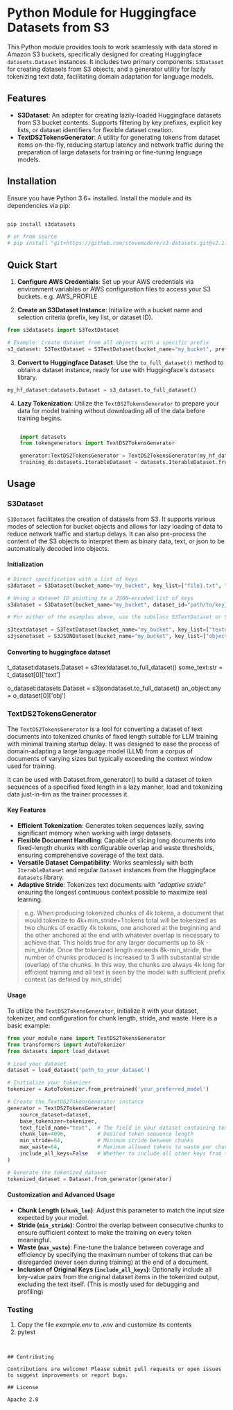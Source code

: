 
# Python Module for Huggingface Datasets from S3

This Python module provides tools to work seamlessly with data stored in Amazon S3 buckets, specifically designed for creating Huggingface `datasets.Dataset` instances. It includes two primary components: `S3Dataset` for creating datasets from S3 objects, and a generator utility for lazily tokenizing text data, facilitating domain adaptation for language models.

## Features

- **S3Dataset**: An adapter for creating lazily-loaded Huggingface datasets from S3 bucket contents. Supports filtering by key prefixes, explicit key lists, or dataset identifiers for flexible dataset creation.
- **TextDS2TokensGenerator**: A utility for generating tokens from dataset items on-the-fly, reducing startup latency and network traffic during the preparation of large datasets for training or fine-tuning language models.

## Installation

Ensure you have Python 3.6+ installed. Install the module and its dependencies via pip:

```sh

pip install s3datasets

# or from source
# pip install "git+https://github.com/stevemadere/s3-datasets.git@v2.1.1"

```

## Quick Start

1. **Configure AWS Credentials**: Set up your AWS credentials via environment variables or AWS configuration files to access your S3 buckets.  e.g. AWS_PROFILE

2. **Create an S3Dataset Instance**: Initialize with a bucket name and selection criteria (prefix, key list, or dataset ID).

```python
from s3datasets import S3TextDataset

# Example: Create dataset from all objects with a specific prefix
s3_dataset: S3TextDataset = S3TextDataset(bucket_name="my_bucket", prefix="my_data/")
```

3. **Convert to Huggingface Dataset**: Use the `to_full_dataset()` method to obtain a dataset instance, ready for use with Huggingface's `datasets` library.

```python
my_hf_dataset:datasets.Dataset = s3_dataset.to_full_dataset()
```

4. **Lazy Tokenization**: Utilize the `TextDS2TokensGenerator` to prepare your data for model training without downloading all of the data before training begins.

```python

    import datasets
    from tokengenerators import TextDS2TokensGenerator

    generator:TextDS2TokensGenerator = TextDS2TokensGenerator(my_hf_dataset,tokenizer, chunk_len=2048, min_stride= 64, max_waste=64)
    training_ds:datasets.IterableDataset = datasets.IterableDataset.from_generator(generator)
```

## Usage

### S3Dataset

`S3Dataset` facilitates the creation of datasets from S3. It supports various modes of selection for bucket objects and allows for lazy loading of data to reduce network traffic and startup delays.  It can also pre-process the content of the S3 objects to interpret them as binary data, text, or json to be automatically decoded into objects.

#### Initialization

```python
# Direct specification with a list of keys
s3dataset = S3Dataset(bucket_name="my_bucket", key_list=["file1.txt", "file2.txt"])

# Using a dataset ID pointing to a JSON-encoded list of keys
s3dataset = S3Dataset(bucket_name="my_bucket", dataset_id="path/to/key_list.json")

# For either of the examples above, use the subclass S3TextDataset or S3JSONDataset to get utf-8 text or objects respectively

s3textdataset = S3TextDataset(bucket_name="my_bucket", key_list=["textdocs/file1.txt", "textdocs/file2.txt"])
s3jsonataset = S3JSONDataset(bucket_name="my_bucket", key_list=["objects/o1.json", "objects/o2.json"])

```

#### Converting to huggingface dataset

t_dataset:datasets.Dataset = s3textdataset.to_full_dataset()
some_text:str = t_dataset[0]['text']


o_dataset:datasets.Dataset = s3jsondataset.to_full_dataset()
an_object:any = o_dataset[0]['obj']

### TextDS2TokensGenerator

The `TextDS2TokensGenerator` is a tool for converting a dataset of text documents into tokenized chunks of fixed length suitable for LLM training with minimal training startup delay. It was designed to ease the process of domain-adapting a large language model (LLM) from a corpus of documents of varying sizes but typically exceeding the context window used for training.

It can be used with Dataset.from_generator() to build a dataset of token sequences of a specified fixed length in a lazy manner, load and tokenizing data just-in-tim as the trainer processes it.

#### Key Features

- **Efficient Tokenization**: Generates token sequences lazily, saving significant memory when working with large datasets.
- **Flexible Document Handling**: Capable of slicing long documents into fixed-length chunks with configurable overlap and waste thresholds, ensuring comprehensive coverage of the text data.
- **Versatile Dataset Compatibility**: Works seamlessly with both `IterableDataset` and regular `Dataset` instances from the Huggingface `datasets` library.
- **Adaptive Stride**: Tokenizes text documents with _"adaptive stride"_ ensuring the longest continuous context possible to maximize real learning.
> e.g. When producing tokenized chunks of 4k tokens, a document that would tokenize to 4k+min_stride+1 tokens total will be tokenized as two chunks of exactly 4k tokens, one anchored at the beginning and the other anchored at the end with whatever overlap is necessary to achieve that. This holds true for any larger documents up to 8k - min_stride.  Once the tokenized length exceeds 8k-min_stride, the number of chunks produced is increased to 3 with substantial stride (overlap) of the chunks.    In this way, the chunks are always 4k long for efficient training and all text is seen by the model with sufficient prefix context (as defined by min_stride)



#### Usage

To utilize the `TextDS2TokensGenerator`, initialize it with your dataset, tokenizer, and configuration for chunk length, stride, and waste. Here is a basic example:

```python
from your_module_name import TextDS2TokensGenerator
from transformers import AutoTokenizer
from datasets import load_dataset

# Load your dataset
dataset = load_dataset('path_to_your_dataset')

# Initialize your tokenizer
tokenizer = AutoTokenizer.from_pretrained('your_preferred_model')

# Create the TextDS2TokensGenerator instance
generator = TextDS2TokensGenerator(
    source_dataset=dataset,
    base_tokenizer=tokenizer,
    text_field_name="text",  # The field in your dataset containing text documents
    chunk_len=4096,          # Desired token sequence length
    min_stride=64,           # Minimum stride between chunks
    max_waste=64,            # Maximum allowed tokens to waste per chunk
    include_all_keys=False   # Whether to include all other keys from the original dataset items
)

# Generate the tokenized dataset
tokenized_dataset = Dataset.from_generator(generator)
```

#### Customization and Advanced Usage

- **Chunk Length (`chunk_len`)**: Adjust this parameter to match the input size expected by your model.
- **Stride (`min_stride`)**: Control the overlap between consecutive chunks to ensure sufficient context to make the training on every token meaningful.
- **Waste (`max_waste`)**: Fine-tune the balance between coverage and efficiency by specifying the maximum number of tokens that can be disregarded (never seen during training) at the end of a document.
- **Inclusion of Original Keys (`include_all_keys`)**: Optionally include all key-value pairs from the original dataset items in the tokenized output, excluding the text itself.  (This is mostly used for debugging and profiling)


### Testing
1. Copy the file _example.env_ to _.env_ and customize its contents
2. pytest

```


## Contributing

Contributions are welcome! Please submit pull requests or open issues to suggest improvements or report bugs.

## License

Apache 2.0

